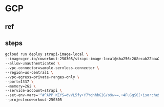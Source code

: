 # GCP

## ref

[](https://medium.com/google-cloud/strapi-headless-cms-google-cloud-run-and-postgresql-6126b597b10c)

## steps

```bash
gcloud run deploy strapi-image-local \
--image=gcr.io/coworkout-250305/strapi-image-local@sha256:208ecab22baa251a3d62feb2e13034f3ebbd434725a0ccafdf3334d30e5fa809 \
--allow-unauthenticated \
--vpc-connector=sample-servless-connector \
--region=us-central1 \
--vpc-egress=private-ranges-only \
--port=1337 \
--memory=2Gi \
--service-account=strapi \
--set-env-vars='^#^APP_KEYS=dvVL5fy+Y7YqhhbG2G/o9w==,+4FuGgS0J+isorche9DGmA==,eyX22XP9yxhHTSfpxa+5kQ==,9yf96xUfnE8fGL7zADY7MQ==' --set-env-vars=API_TOKEN_SALT=fzfyMtPc3NaPHVAWjmWPfw== --set-env-vars='ADMIN_JWT_SECRET=IJL8hF/vViCh8NKE7Wsv5A==' --set-env-vars='TRANSFER_TOKEN_SALT=b1VenQ/VZANQi8qLkM6+Kg==' --set-env-vars=DATABASE_HOST=10.34.80.3 \
--project=coworkout-250305
```
